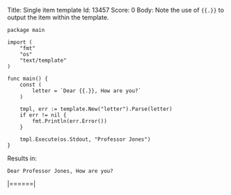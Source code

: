 Title: Single item template
Id: 13457
Score: 0
Body:
Note the use of `{{.}}` to output the item within the template.

    package main

    import (
        "fmt"
        "os"
        "text/template"
    )

    func main() {
        const (
            letter = `Dear {{.}}, How are you?`
        )

        tmpl, err := template.New("letter").Parse(letter)
        if err != nil {
            fmt.Println(err.Error())
        }

        tmpl.Execute(os.Stdout, "Professor Jones")
    }

Results in:

    Dear Professor Jones, How are you?

|======|
